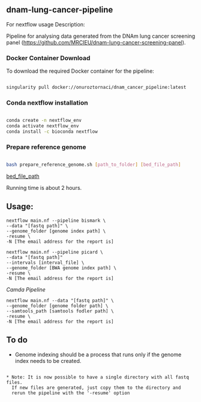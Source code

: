 ## dnam-lung-cancer-pipeline

For nextflow usage Description:

Pipeline for analysing data generated from the DNAm lung cancer screening panel (https://github.com/MRCIEU/dnam-lung-cancer-screening-panel).

### Docker Container Download

To download the required Docker container for the pipeline:

```bash

singularity pull docker://onuroztornaci/dnam_cancer_pipeline:latest

```

### Conda nextflow installation

```bash

conda create -n nextflow_env
conda activate nextflow_env
conda install -c bioconda nextflow

```

### Prepare reference genome 

```bash

bash prepare_reference_genome.sh [path_to_folder] [bed_file_path]

```

[bed_file_path](https://github.com/MRCIEU/dnam-lung-cancer-pipeline/raw/main/data/)

Running time is about 2 hours.

## Usage: 

```
nextflow main.nf --pipeline bismark \
--data "[fastq path]" \
--genome_folder [genome index path] \
-resume \
-N [The email address for the report is]

nextflow main.nf --pipeline picard \
--data "[fastq path]" 
--intervals [interval_file] \
--genome_folder [BWA genome index path] \
-resume \
-N [The email address for the report is]
```

*Camda Pipeline*

```
nextflow main.nf --data "[fastq path]" \ 
--genome_folder [genome folder path] \
--samtools_path [samtools fodler path] \
-resume \
-N [The email address for the report is]
```

## To do

* Genome indexing should be a process that runs only if the genome index needs to be created.
```

* Note: It is now possible to have a single directory with all fastq files.
  If new files are generated, just copy them to the directory and
  rerun the pipeline with the '-resume' option
